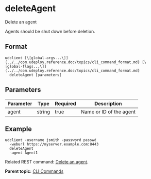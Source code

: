 # deleteAgent

Delete an agent

Agents should be shut down before deletion.

## Format

```
udclient [\[global-args...\]](../../com.udeploy.reference.doc/topics/cli_command_format.md) [\[global-flags...\]](../../com.udeploy.reference.doc/topics/cli_command_format.md)
  deleteAgent [parameters]
```

## Parameters

|Parameter|Type|Required|Description|
|---------|----|--------|-----------|
|agent|string|true|Name or ID of the agent|

## Example

```
udclient -username jsmith -password passwd 
  -weburl https://myserver.example.com:8443
  deleteAgent
  -agent Agent1
```

Related REST command: [Delete an agent](rest_cli_agentcli_delete.md).

**Parent topic:** [CLI Commands](../../com.udeploy.reference.doc/topics/cli_commands.md)

